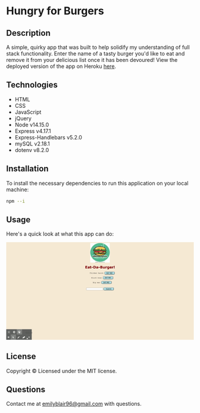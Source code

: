 # Hungry for Burgers

## Description
A simple, quirky app that was built to help solidify my understanding of full stack functionality.  Enter the name of a tasty burger you'd like to eat and remove it from your delicious list once it has been devoured!  View the deployed version of the app on Heroku [here](https://hungry-for-burgers.herokuapp.com/).

## Technologies
* HTML
* CSS
* JavaScript
* jQuery
* Node v14.15.0
* Express v4.17.1
* Express-Handlebars v5.2.0
* mySQL v2.18.1
* dotenv v8.2.0

## Installation
To install the necessary dependencies to run this application on your local machine:

``` bash
npm --i
```

## Usage
Here's a quick look at what this app can do:  

![burger-app-demo](public/assets/burger-app-demo.gif)

## License
Copyright &copy; Licensed under the MIT license.

## Questions
Contact me at emilyblair96@gmail.com with questions.